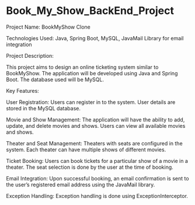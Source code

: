 # Book_My_Show_BackEnd_Project

Project Name: BookMyShow Clone

Technologies Used: Java, Spring Boot, MySQL, JavaMail Library for email integration

Project Description:

This project aims to design an online ticketing system similar to BookMyShow. The application will be developed using Java and Spring Boot. The database used will be MySQL.

Key Features:

User Registration: Users can register  in to the system. User details are stored in the MySQL database.

Movie and Show Management: The application will have the ability to add, update, and delete movies and shows. Users can view all available movies and shows.

Theater and Seat Management: Theaters with seats are configured in the system. Each theater can have multiple shows of different movies.

Ticket Booking: Users can book tickets for a particular show of a movie in a theater. The seat selection is done by the user at the time of booking.

Email Integration: Upon successful booking, an email confirmation is sent to the user’s registered email address using the JavaMail library.

Exception Handling: Exception handling is done using ExceptionInterceptor.

